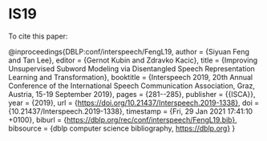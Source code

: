 # IS19
To cite this paper:

@inproceedings{DBLP:conf/interspeech/FengL19,
  author    = {Siyuan Feng and
               Tan Lee},
  editor    = {Gernot Kubin and
               Zdravko Kacic},
  title     = {Improving Unsupervised Subword Modeling via Disentangled Speech Representation
               Learning and Transformation},
  booktitle = {Interspeech 2019, 20th Annual Conference of the International Speech
               Communication Association, Graz, Austria, 15-19 September 2019},
  pages     = {281--285},
  publisher = {{ISCA}},
  year      = {2019},
  url       = {https://doi.org/10.21437/Interspeech.2019-1338},
  doi       = {10.21437/Interspeech.2019-1338},
  timestamp = {Fri, 29 Jan 2021 17:41:10 +0100},
  biburl    = {https://dblp.org/rec/conf/interspeech/FengL19.bib},
  bibsource = {dblp computer science bibliography, https://dblp.org}
}
